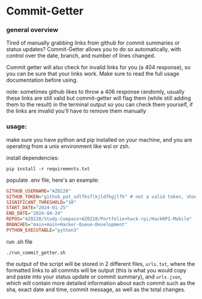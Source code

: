# Commit-Getter
### general overview
Tired of manually grabbing links from github for commit summaries or status updates? Commit-Getter allows you to do so automatically, with control over the date, branch, and number of lines changed.  

Commit getter will also check for invalid links for you (a 404 response), so you can be sure that your links work. Make sure to read the full usage documentation before using.
  
note: sometimes github likes to throw a 406 response randomly, usually these links are still valid but commit-getter will flag them (while still adding them to the result) in the terminal output so you can check them yourself, if the links are invalid you'll have to remove them manually

### usage:  
  
make sure you have python and pip installed on your machine, and you are operating from a unix environment like wsl or zsh.  

install dependencies:
```
pip install -r requirements.txt
```
populate .env file, here's an example:
```ini
GITHUB_USERNAME="AZ0228"
GITHUB_TOKEN="github_pat_sdlfksflkjldfkgjlfk" # not a valid token, should be configured to only be able to see public repos
SIGNIFICANT_THRESHOLD="10"
START_DATE="2024-01-25"
END_DATE="2024-04-24"
REPOS="AZ0228/Study-Compass+AZ0228/Portfolio+hack-rpi/HackRPI-Mobile"
BRANCHES="main+main+Hacker-Queue-Development"
PYTHON_EXECUTABLE="python3"
```
run .sh file
```
./run_commit_getter.sh 
```
the output of the script will be stored in 2 different files, `urls.txt`, where the formatted links to all commits will be output (this is what you would copy and paste into your status update or commit summary), and `urls.json`, which will contain more detailed information about each commit such as the sha, exact date and time, commit message, as well as the total changes.
